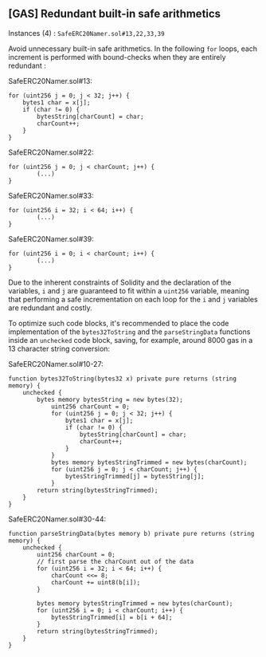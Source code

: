 ## [GAS] Redundant built-in safe arithmetics

Instances (4) : ``SafeERC20Namer.sol#13,22,33,39``

Avoid unnecessary built-in safe arithmetics. In the following `for` loops, each increment is performed with bound-checks when they are entirely redundant :

SafeERC20Namer.sol#13:
```
for (uint256 j = 0; j < 32; j++) {
	bytes1 char = x[j];
	if (char != 0) {
		bytesString[charCount] = char;
		charCount++;
	}
}
```
SafeERC20Namer.sol#22:
```
for (uint256 j = 0; j < charCount; j++) {
        (...)
}
```
SafeERC20Namer.sol#33:
```
for (uint256 i = 32; i < 64; i++) {
        (...)
}
```
SafeERC20Namer.sol#39:
```
for (uint256 i = 0; i < charCount; i++) {
        (...)
}
```

Due to the inherent constraints of Solidity and the declaration of the variables, ``i``  and ``j`` are guaranteed to fit within a ``uint256`` variable, meaning that performing a safe incrementation on each loop for the `i` and `j` variables are redundant and costly.

To optimize such code blocks, it's recommended to place the code implementation of the `bytes32ToString` and the `parseStringData` functions inside an ``unchecked`` code block, saving, for example, around 8000 gas in a 13 character string conversion:

SafeERC20Namer.sol#10-27:
```
function bytes32ToString(bytes32 x) private pure returns (string memory) {
	unchecked {
		bytes memory bytesString = new bytes(32);
			uint256 charCount = 0;
			for (uint256 j = 0; j < 32; j++) {
				bytes1 char = x[j];
				if (char != 0) {
					bytesString[charCount] = char;
					charCount++;
				}
			}
			bytes memory bytesStringTrimmed = new bytes(charCount);
			for (uint256 j = 0; j < charCount; j++) {
				bytesStringTrimmed[j] = bytesString[j];
			}
		return string(bytesStringTrimmed);
	}
}
```
SafeERC20Namer.sol#30-44:
```
function parseStringData(bytes memory b) private pure returns (string memory) {
	unchecked {
		uint256 charCount = 0;
		// first parse the charCount out of the data
		for (uint256 i = 32; i < 64; i++) {
			charCount <<= 8;
			charCount += uint8(b[i]);
		}

		bytes memory bytesStringTrimmed = new bytes(charCount);
		for (uint256 i = 0; i < charCount; i++) {
			bytesStringTrimmed[i] = b[i + 64];
		}
		return string(bytesStringTrimmed);
	}
}
```
